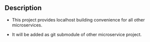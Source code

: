 ## Description

- This project provides localhost building convenience for all other microservices.

- It will be added as git submodule of other microservice project.


